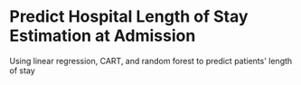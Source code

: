 # Predict Hospital Length of Stay Estimation at Admission
Using linear regression, CART, and random forest to predict patients' length of stay
